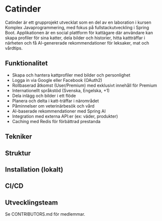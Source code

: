 #  Catinder

Catinder är ett grupprojekt utvecklat som en del av en laboration i kursen Komplex Javaprogrammering, med fokus på fullstackutveckling i Spring Boot. Applikationen är en social plattform för kattägare där användare kan skapa profiler för sina katter, dela bilder och historier, hitta kattträffar i närheten och få AI-genererade rekommendationer för leksaker, mat och vårdtips.

##  Funktionalitet

- Skapa och hantera kattprofiler med bilder och personlighet
- Logga in via Google eller Facebook (OAuth2)
- Rollbaserad åtkomst (User/Premium) med exklusivt innehåll för Premium
- Internationellt språkstöd (Svenska, Engelska, +1)
- Dela inlägg och bilder i ett flöde
- Planera och delta i katt-träffar i närområdet
- Påminnelser om veterinärbesök och vård
- AI-baserade rekommendationer med Spring AI
- Integration med externa API:er (ex: väder, produkter)
- Caching med Redis för förbättrad prestanda

##  Tekniker

##  Struktur

##  Installation (lokalt)

## CI/CD

## Utvecklingsteam

Se CONTRIBUTORS.md för medlemmar.
